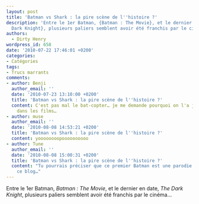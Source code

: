 ```yaml
---
layout: post
title: 'Batman vs Shark : la pire scène de l''histoire ?'
description: 'Entre le 1er Batman, {Batman : The Movie}, et le dernier en date, {The
  Dark Knight}, plusieurs paliers semblent avoir été franchis par le cinéma…'
authors:
  - Dirty Henry
wordpress_id: 658
date: '2010-07-22 17:46:01 +0200'
categories:
- Catégories
tags:
- Trucs marrants
comments:
- author: Benji
  author_email: ''
  date: '2010-07-23 13:10:00 +0200'
  title: 'Batman vs Shark : la pire scène de l''histoire ?'
  content: C'est pas mal le bat-copter… je me demande pourquoi on l'a jamais revu
    dans les films…
- author: muse
  author_email: ''
  date: '2010-08-08 14:53:21 +0200'
  title: 'Batman vs Shark : la pire scène de l''histoire ?'
  content: yoooooooopoooooooooo
- author: Tune
  author_email: ''
  date: '2010-08-08 15:00:31 +0200'
  title: 'Batman vs Shark : la pire scène de l''histoire ?'
  content: "Tu pourrais préciser que ce premier Batman est une parodie des comics…\r\nDécidément
    ce blog…"
---
```

Entre le 1er Batman, *Batman : The Movie*, et le dernier en date, *The Dark Knight*, plusieurs paliers semblent avoir été franchis par le cinéma…

<object width="500" height="306"><param name="movie" value="http://www.youtube.com/v/X0UJaprpxrk&amp;hl=fr_FR&amp;fs=1"></param><param name="allowFullScreen" value="true"></param><param name="allowscriptaccess" value="always"></param><embed src="http://www.youtube.com/v/X0UJaprpxrk&amp;hl=fr_FR&amp;fs=1" type="application/x-shockwave-flash" allowscriptaccess="always" allowfullscreen="true" width="500" height="306"></embed></object>
